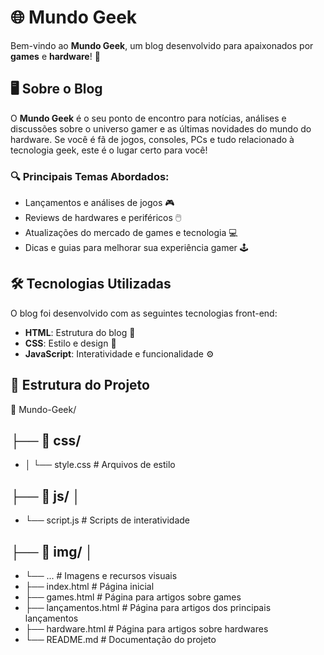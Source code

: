 # 🌐 Mundo Geek

Bem-vindo ao **Mundo Geek**, um blog desenvolvido para apaixonados por **games** e **hardware**! 🚀

## 🖥️ Sobre o Blog

O **Mundo Geek** é o seu ponto de encontro para notícias, análises e discussões sobre o universo gamer e as últimas novidades do mundo do hardware. Se você é fã de jogos, consoles, PCs e tudo relacionado à tecnologia geek, este é o lugar certo para você!

### 🔍 Principais Temas Abordados:
- Lançamentos e análises de jogos 🎮
- Reviews de hardwares e periféricos 🖱️
- Atualizações do mercado de games e tecnologia 💻
- Dicas e guias para melhorar sua experiência gamer 🕹️

## 🛠️ Tecnologias Utilizadas

O blog foi desenvolvido com as seguintes tecnologias front-end:
- **HTML**: Estrutura do blog 📄
- **CSS**: Estilo e design 💅
- **JavaScript**: Interatividade e funcionalidade ⚙️

## 📂 Estrutura do Projeto

📁 Mundo-Geek/ 
## ├── 📂 css/ 
- │ └── style.css # Arquivos de estilo 
## ├── 📂 js/ │ 
-   └── script.js # Scripts de interatividade 
## ├── 📂 img/ │ 
-   └── ... # Imagens e recursos visuais 
- ├── index.html # Página inicial 
- ├── games.html # Página para artigos sobre games
- ├── lançamentos.html # Página para artigos dos principais lançamentos 
- ├── hardware.html # Página para artigos sobre hardwares 
- └── README.md # Documentação do projeto
